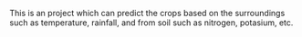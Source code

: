 This is an project which can predict the crops based on the surroundings such as temperature, rainfall, and from soil such as nitrogen, potasium, etc.
